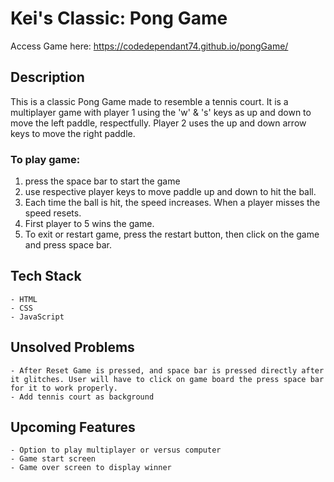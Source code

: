 # Kei's Classic: Pong Game

Access Game here: https://codedependant74.github.io/pongGame/

## Description

This is a classic Pong Game made to resemble a tennis court. It is a multiplayer game with player 1 using the 'w' & 's' keys as up and down to move the left paddle, respectfully. Player 2 uses the up and down arrow keys to move the right paddle.

### To play game:

1. press the space bar to start the game
2. use respective player keys to move paddle up and down to hit the ball.
3. Each time the ball is hit, the speed increases. When a player misses the speed resets.
4. First player to 5 wins the game.
5. To exit or restart game, press the restart button, then click on the game and press space bar.

## Tech Stack

    - HTML
    - CSS
    - JavaScript

## Unsolved Problems

    - After Reset Game is pressed, and space bar is pressed directly after it glitches. User will have to click on game board the press space bar for it to work properly.
    - Add tennis court as background

## Upcoming Features

    - Option to play multiplayer or versus computer
    - Game start screen
    - Game over screen to display winner
